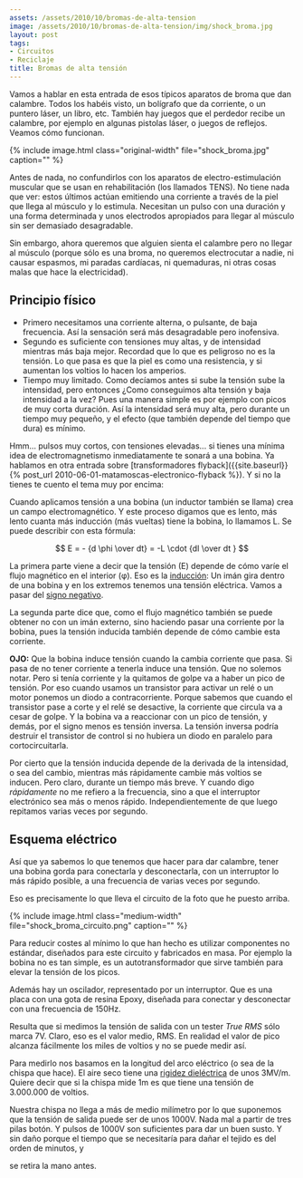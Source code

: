 ```yaml
---
assets: /assets/2010/10/bromas-de-alta-tension
image: /assets/2010/10/bromas-de-alta-tension/img/shock_broma.jpg
layout: post
tags:
- Circuitos
- Reciclaje
title: Bromas de alta tensión
---
```


Vamos a hablar en esta entrada de esos típicos aparatos de broma que dan calambre. Todos los habéis visto, un bolígrafo que da corriente, o un puntero láser, un libro, etc. También hay juegos que el perdedor recibe un calambre, por ejemplo en algunas pistolas láser, o juegos de reflejos. Veamos cómo funcionan.

{% include image.html class="original-width" file="shock_broma.jpg" caption="" %}

Antes de nada, no confundirlos con los aparatos de electro-estimulación muscular que se usan en rehabilitación (los llamados TENS). No tiene nada que ver: estos últimos actúan emitiendo una corriente a través de la piel que llega al músculo y lo estimula. Necesitan un pulso con una duración y una forma determinada y unos electrodos apropiados para llegar al músculo sin ser demasiado desagradable.

Sin embargo, ahora queremos que alguien sienta el calambre pero no llegar al músculo (porque sólo es una broma, no queremos electrocutar a nadie, ni causar espasmos, mi paradas cardíacas, ni quemaduras, ni otras cosas malas que hace la electricidad).

## Principio físico

- Primero necesitamos una corriente alterna, o pulsante, de baja frecuencia. Así la sensación será más desagradable pero inofensiva.
- Segundo es suficiente con tensiones muy altas, y de intensidad mientras más baja mejor. Recordad que lo que es peligroso no es la tensión. Lo que pasa es que la piel es como una resistencia, y si aumentan los voltios lo hacen los amperios.
- Tiempo muy limitado. Como decíamos antes si sube la tensión sube la intensidad, pero entonces ¿Como conseguimos alta tensión y baja intensidad a la vez? Pues una manera simple es por ejemplo con picos de muy corta duración. Así la intensidad será muy alta, pero durante un tiempo muy pequeño, y el efecto (que también depende del tiempo que dura) es mínimo.

Hmm... pulsos muy cortos, con tensiones elevadas... si tienes una mínima idea de electromagnetismo inmediatamente te sonará a una bobina. Ya hablamos en otra entrada sobre [transformadores flyback]({{site.baseurl}}{% post_url 2010-06-01-matamoscas-electronico-flyback %}). Y si no la tienes te cuento el tema muy por encima:

Cuando aplicamos tensión a una bobina (un inductor también se llama) crea un campo electromagnético. Y este proceso digamos que es lento, más lento cuanta más inducción (más vueltas) tiene la bobina, lo llamamos L. Se puede describir con esta fórmula:

$$
E = - {d \phi \over dt} = -L \cdot {dI \over dt }
$$

La primera parte viene a decir que la tensión (E) depende de cómo varíe el flujo magnético en el interior (φ). Eso es la [inducción](http://es.wikipedia.org/wiki/Ley_de_Faraday): Un imán gira dentro de una bobina y en los extremos tenemos una tensión eléctrica. Vamos a pasar del [signo negativo](http://aprendeenlinea.udea.edu.co/lms/moodle/mod/resource/view.php?id=11062).

La segunda parte dice que, como el flujo magnético también se puede obtener no con un imán externo, sino haciendo pasar una corriente por la bobina, pues la tensión inducida también depende de cómo cambie esta corriente.

**OJO:** Que la bobina induce tensión cuando la cambia corriente que pasa. Si pasa de no tener corriente a tenerla induce una tensión. Que no solemos notar. Pero si tenía corriente y la quitamos de golpe va a haber un pico de tensión. Por eso cuando usamos un transistor para activar un relé o un motor ponemos un diodo a contracorriente. Porque sabemos que cuando el transistor pase a corte y el relé se desactive, la corriente que circula va a cesar de golpe. Y la bobina va a reaccionar con un pico de tensión, y demás, por el signo menos es tensión inversa. La tensión inversa podría destruir el transistor de control si no hubiera un diodo en paralelo para cortocircuitarla.

Por cierto que la tensión inducida depende de la derivada de la intensidad, o sea del cambio, mientras más rápidamente cambie más voltios se inducen. Pero claro, durante un tiempo más breve. Y cuando digo *rápidamente* no me refiero a la frecuencia, sino a que el interruptor electrónico sea más o menos rápido. Independientemente de que luego repitamos varias veces por segundo.

## Esquema eléctrico

Así que ya sabemos lo que tenemos que hacer para dar calambre, tener una bobina gorda para conectarla y desconectarla, con un interruptor lo más rápido posible, a una frecuencia de varias veces por segundo.

Eso es precisamente lo que lleva el circuito de la foto que he puesto arriba.

{% include image.html class="medium-width" file="shock_broma_circuito.png" caption="" %}

Para reducir costes al mínimo lo que han hecho es utilizar componentes no estándar, diseñados para este circuito y fabricados en masa. Por ejemplo la bobina no es tan simple, es un autotransformador que sirve también para elevar la tensión de los picos.

Además hay un oscilador, representado por un interruptor. Que es una placa con una gota de resina Epoxy, diseñada para conectar y desconectar con una frecuencia de 150Hz.

Resulta que si medimos la tensión de salida con un tester *True RMS* sólo marca 7V. Claro, eso es el valor medio, RMS. En realidad el valor de pico alcanza fácilmente los miles de voltios y no se puede medir así.

Para medirlo nos basamos en la longitud del arco eléctrico (o sea de la chispa que hace). El aire seco tiene una [rigidez dieléctrica](http://campus.usal.es/%7Eelectricidad/Principal/Circuitos/Diccionario/Diccionario.php?b=id:154) de unos 3MV/m. Quiere decir que si la chispa mide 1m es que tiene una tensión de 3.000.000 de voltios.

Nuestra chispa no llega a más de medio milímetro por lo que suponemos que la tensión de salida puede ser de unos 1000V. Nada mal a partir de tres pilas botón. Y pulsos de 1000V son suficientes para dar un buen susto. Y sin daño porque el tiempo que se necesitaría para dañar el tejido es del orden de minutos, y

se retira la mano antes.
